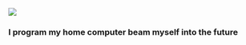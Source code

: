 ![](https://media.giphy.com/media/SP2vues6lx2uI/giphy.gif)

### I program my home computer beam myself into the future
